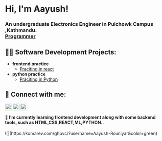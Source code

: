 <h1>Hi, I'm Aayush!</h1><p><h3> An undergraduate Electronics Engineer in Pulchowk Campus ,Kathmandu. <br/><a href="https://github.com/aayush-rouniyar">Programmer</a><a href="https://www.linkedin.com/in/aayush-rouniyar/"></a></h3>

<h2>👨‍💻 Software Development Projects:</h2>

- <b>frontend practice</b>
  - [Praciting in react](https://github.com/Aayush-Rouniyar/react_projects)
- <b>python practice</b>
  - [Praciting in Python](https://github.com/Aayush-Rouniyar/python_projects)



<h2> 🤳 Connect with me:</h2>
<img align="left" alt="Aayush Rouniyar | Email" width="22px" src="https://cdn.jsdelivr.net/npm/simple-icons@v3/icons/mail-dot-ru.svg" /><p>

[<img align="left" alt="Aayush Rouniyar | LinkedIn" width="22px" src="https://cdn.jsdelivr.net/npm/simple-icons@v3/icons/linkedin.svg" />][linkedin]<p>
[<img align="left" alt="Aayush Rouniyar| Instagram" width="22px" src="https://cdn.jsdelivr.net/npm/simple-icons@v3/icons/instagram.svg" />][instagram]


[instagram]:https://www.instagram.com/_ronn_____y/
[linkedin]:https://www.linkedin.com/in/aayush-rouniyar/
[E-mail]:aayushrouniyar666@gmail.com
<br>


<h4>

🌱 I’m currently learning  frontend development along with some backend tools, such as HTML,CSS,REACT,ML,PYTHON..  
</h4>
![](https://komarev.com/ghpvc/?username=Aayush-Rouniyar&color=green)


